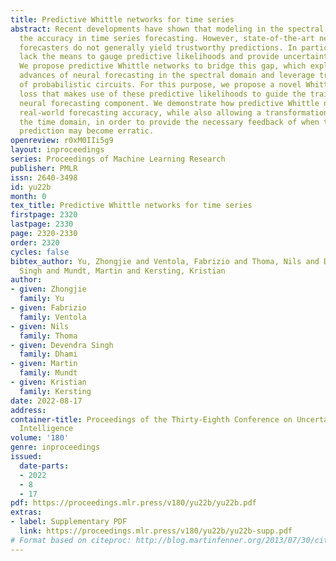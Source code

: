 ```yaml
---
title: Predictive Whittle networks for time series
abstract: Recent developments have shown that modeling in the spectral domain improves
  the accuracy in time series forecasting. However, state-of-the-art neural spectral
  forecasters do not generally yield trustworthy predictions. In particular, they
  lack the means to gauge predictive likelihoods and provide uncertainty estimates.
  We propose predictive Whittle networks to bridge this gap, which exploit both the
  advances of neural forecasting in the spectral domain and leverage tractable likelihoods
  of probabilistic circuits. For this purpose, we propose a novel Whittle forecasting
  loss that makes use of these predictive likelihoods to guide the training of the
  neural forecasting component. We demonstrate how predictive Whittle networks improve
  real-world forecasting accuracy, while also allowing a transformation back into
  the time domain, in order to provide the necessary feedback of when the model’s
  prediction may become erratic.
openreview: r0xM0IIi5g9
layout: inproceedings
series: Proceedings of Machine Learning Research
publisher: PMLR
issn: 2640-3498
id: yu22b
month: 0
tex_title: Predictive Whittle networks for time series
firstpage: 2320
lastpage: 2330
page: 2320-2330
order: 2320
cycles: false
bibtex_author: Yu, Zhongjie and Ventola, Fabrizio and Thoma, Nils and Dhami, Devendra
  Singh and Mundt, Martin and Kersting, Kristian
author:
- given: Zhongjie
  family: Yu
- given: Fabrizio
  family: Ventola
- given: Nils
  family: Thoma
- given: Devendra Singh
  family: Dhami
- given: Martin
  family: Mundt
- given: Kristian
  family: Kersting
date: 2022-08-17
address:
container-title: Proceedings of the Thirty-Eighth Conference on Uncertainty in Artificial
  Intelligence
volume: '180'
genre: inproceedings
issued:
  date-parts:
  - 2022
  - 8
  - 17
pdf: https://proceedings.mlr.press/v180/yu22b/yu22b.pdf
extras:
- label: Supplementary PDF
  link: https://proceedings.mlr.press/v180/yu22b/yu22b-supp.pdf
# Format based on citeproc: http://blog.martinfenner.org/2013/07/30/citeproc-yaml-for-bibliographies/
---
```

